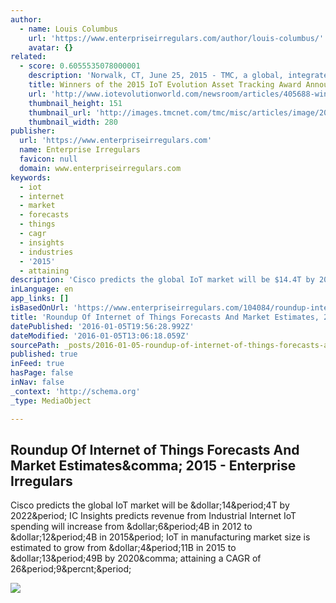 ```yaml
---
author:
  - name: Louis Columbus
    url: 'https://www.enterpriseirregulars.com/author/louis-columbus/'
    avatar: {}
related:
  - score: 0.6055535078000001
    description: 'Norwalk, CT, June 25, 2015 - TMC, a global, integrated media company helping clients build communities in print, in person and online, announced today the recipients of the 2015 IoT Evolution Asset Tracking Award. ­­ The award honors excellence in innovation utilizing IoT technologies to automate the asset tracking functions to increase efficiencies, reduce theft, or optimize utilization of the asset.'
    title: Winners of the 2015 IoT Evolution Asset Tracking Award Announced
    url: 'http://www.iotevolutionworld.com/newsroom/articles/405688-winners-the-2015-iot-evolution-asset-tracking-award.htm'
    thumbnail_height: 151
    thumbnail_url: 'http://images.tmcnet.com/tmc/misc/articles/image/2015-dec/6100769217-plasmalamp-SMALL.jpg'
    thumbnail_width: 280
publisher:
  url: 'https://www.enterpriseirregulars.com'
  name: Enterprise Irregulars
  favicon: null
  domain: www.enterpriseirregulars.com
keywords:
  - iot
  - internet
  - market
  - forecasts
  - things
  - cagr
  - insights
  - industries
  - '2015'
  - attaining
description: 'Cisco predicts the global IoT market will be $14.4T by 2022. IC Insights predicts revenue from Industrial Internet IoT spending will increase from $6.4B in 2012 to $12.4B in 2015. IoT in manufacturing market size is estimated to grow from $4.11B in 2015 to $13.49B by 2020, attaining a CAGR of 26.9%.'
inLanguage: en
app_links: []
isBasedOnUrl: 'https://www.enterpriseirregulars.com/104084/roundup-internet-things-forecasts-market-estimates-2015/'
title: 'Roundup Of Internet of Things Forecasts And Market Estimates, 2015 - Enterprise Irregulars'
datePublished: '2016-01-05T19:56:28.992Z'
dateModified: '2016-01-05T13:06:18.059Z'
sourcePath: _posts/2016-01-05-roundup-of-internet-of-things-forecasts-and-market-estimates.md
published: true
inFeed: true
hasPage: false
inNav: false
_context: 'http://schema.org'
_type: MediaObject

---
```

<article style=""><h1>Roundup Of Internet of Things Forecasts And Market Estimates&amp;comma; 2015 - Enterprise Irregulars</h1><p>Cisco predicts the global IoT market will be &amp;dollar;14&amp;period;4T by 2022&amp;period; IC Insights predicts revenue from Industrial Internet IoT spending will increase from &amp;dollar;6&amp;period;4B in 2012 to &amp;dollar;12&amp;period;4B in 2015&amp;period; IoT in manufacturing market size is estimated to grow from &amp;dollar;4&amp;period;11B in 2015 to &amp;dollar;13&amp;period;49B by 2020&amp;comma; attaining a CAGR of 26&amp;period;9&amp;percnt;&amp;period;</p><img src="https://www.enterpriseirregulars.com/wp-content/uploads/2016/01/software-bi.jpg" /></article>